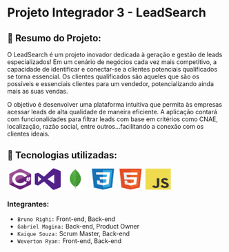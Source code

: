# **Projeto Integrador 3** - LeadSearch

## 🔹 **Resumo do Projeto:**
O LeadSearch é um projeto inovador dedicada à geração e gestão de leads especializados! Em um cenário de negócios cada vez mais competitivo, a capacidade de identificar e conectar-se a clientes potenciais qualificados se torna essencial. Os clientes qualificados são aqueles que são os possíveis e essenciais clientes para um vendedor, potencializando ainda mais as suas vendas.  

O objetivo é desenvolver uma plataforma intuitiva que permita às empresas acessar leads de alta qualidade de maneira eficiente. A aplicação contará com funcionalidades para filtrar leads com base em critérios como CNAE, localização, razão social, entre outros...facilitando a conexão com os clientes ideais.

## 🔸 **Tecnologias utilizadas:**
<div style="display: inline-block;">
    <img align="center" alt="CSharp" height="50" width="60" src="https://github.com/devicons/devicon/blob/master/icons/csharp/csharp-original.svg">
    <img align="center" alt="VS 2022" height="50" width="60" src="https://github.com/devicons/devicon/blob/master/icons/visualstudio/visualstudio-plain.svg">
    <img align="center" alt="MongoDB" height="50" width="60" src="https://raw.githubusercontent.com/devicons/devicon/master/icons/mongodb/mongodb-original.svg">
    <img align="center" alt="CSS" height="50" width="60" src="https://raw.githubusercontent.com/devicons/devicon/master/icons/css3/css3-original.svg"> 
    <img align="center" alt="HTML" height="50" width="60" src="https://raw.githubusercontent.com/devicons/devicon/master/icons/html5/html5-original.svg">
    <img align="center" alt="JavaScript" height="50" width="60" src="https://raw.githubusercontent.com/devicons/devicon/master/icons/javascript/javascript-original.svg">
</div>

### **Integrantes:**
- `Bruno Righi:` Front-end, Back-end
- `Gabriel Magina:` Back-end, Product Owner
- `Kaique Souza:` Scrum Master, Back-end
- `Weverton Ryan:` Front-end, Back-end

